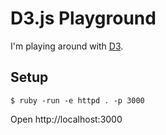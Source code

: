 # D3.js Playground

I'm playing around with [D3].

## Setup

    $ ruby -run -e httpd . -p 3000

Open http://localhost:3000

[D3]: http://d3js.org/
